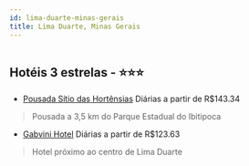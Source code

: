 ```yaml
---
id: lima-duarte-minas-gerais
title: Lima Duarte, Minas Gerais
---
```


<center><img src="https://static.hotelurbano.com/reservas/prod0/3/3343/57348053bbdaf_chales-sitio-das-hortensias.jpg" alt="" /></center>


## Hotéis 3 estrelas - ⭐️⭐️⭐️

-    [Pousada Sítio das Hortênsias](https://www.hurb.com/hoteis/conceicao-do-ibitipoca/chales-sitio-das-hortensias-3343?cmp=18055) Diárias a partir de R$143.34
   > Pousada a  3,5 km do Parque Estadual do Ibitipoca
-    [Gabvini Hotel](https://www.hurb.com/hoteis/lima-duarte/gabvini-hotel-4343?cmp=18055) Diárias a partir de R$123.63
   > Hotel próximo ao centro de Lima Duarte
